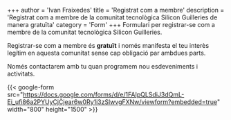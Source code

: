 +++
author = 'Ivan Fraixedes'
title = 'Registrat com a membre'
description = 'Registrat com a membre de la comunitat tecnològica Silicon Guilleries de manera gratuïta'
category = 'Form'
+++
Formulari per registrar-se com a membre de la comunitat tecnològica Silicon Guilleries.

Registrar-se com a membre és __gratuït__ i només manifesta el teu interès legítim en aquesta
comunitat sense cap obligació par ambdues parts.

Només contactarem amb tu quan programem nou esdeveniments i activitats.

{{< google-form src="https://docs.google.com/forms/d/e/1FAIpQLSdiJ3dQmL-Ei_ufi86a2PYUyCjCjear6w0Ry1i3zSlwvgFXNw/viewform?embedded=true" width="800" height="1500" >}}
